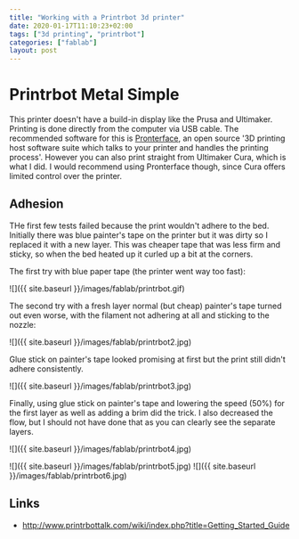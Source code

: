 ```yaml
---
title: "Working with a Printrbot 3d printer"
date: 2020-01-17T11:10:23+02:00
tags: ["3d printing", "printrbot"]
categories: ["fablab"]
layout: post
---
```


# Printrbot Metal Simple
This printer doesn't have a build-in display like the Prusa and Ultimaker. Printing is done directly from the computer via USB cable. The recommended software for this is [Pronterface](https://www.pronterface.com/), an open source '3D printing host software suite which talks to your printer and handles the printing process'. However you can also print straight from Ultimaker Cura, which is what I did. I would recommend using Pronterface though, since Cura offers limited control over the printer. 

## Adhesion
THe first few tests failed because the print wouldn't adhere to the bed. Initially there was blue painter's tape on the printer but it was dirty so I replaced it with a new layer. This was cheaper tape that was less firm and sticky, so when the bed heated up it curled up a bit at the corners. 

The first try with blue paper tape (the printer went way too fast):

![]({{ site.baseurl }}/images/fablab/printrbot.gif)

The second try with a fresh layer normal (but cheap) painter's tape turned out even worse, with the filament not adhering at all and sticking to the nozzle:

![]({{ site.baseurl }}/images/fablab/printrbot2.jpg)

Glue stick on painter's tape looked promising at first but the print still didn't adhere consistently.

![]({{ site.baseurl }}/images/fablab/printrbot3.jpg)

Finally, using glue stick on painter's tape and lowering the speed (50%) for the first layer as well as adding a brim did the trick. I also decreased the flow, but I should not have done that as you can clearly see the separate layers.

![]({{ site.baseurl }}/images/fablab/printrbot4.jpg)

<div markdown="1" class="row-2">
![]({{ site.baseurl }}/images/fablab/printrbot5.jpg)
![]({{ site.baseurl }}/images/fablab/printrbot6.jpg)
</div>


## Links
- <http://www.printrbottalk.com/wiki/index.php?title=Getting_Started_Guide>